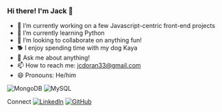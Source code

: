 ### Hi there! I'm Jack 👋


- 🔭 I’m currently working on a few Javascript-centric front-end projects
- 🌱 I’m currently learning Python
- 👯 I’m looking to collaborate on anything fun!
- :dog2: I enjoy spending time with my dog Kaya
- 💬 Ask me about anything!
- 📫 How to reach me: jcdoran33@gmail.com
- 😄 Pronouns: He/him

![MongoDB](https://img.shields.io/badge/MongoDB-%234ea94b.svg?style=for-the-badge&logo=mongodb&logoColor=white) ![MySQL](https://img.shields.io/badge/mysql-%2300f.svg?style=for-the-badge&logo=mysql&logoColor=white) 

Connect
[![LinkedIn](https://img.shields.io/badge/linkedin-%230077B5.svg?style=for-the-badge&logo=linkedin&logoColor=white)](https://www.linkedin.com/in/j-doran/) [![GitHub](https://img.shields.io/badge/github-%23121011.svg?style=for-the-badge&logo=github&logoColor=white)](https://github.com/jcdoran33)
